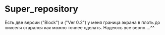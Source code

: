 # Super_repository
Есть две версии ("Block") и ("Ver 0.2")
у меня граница экрана в плоть до пикселя старался как можно точнее сделать.
Надеюсь все верно....^^
